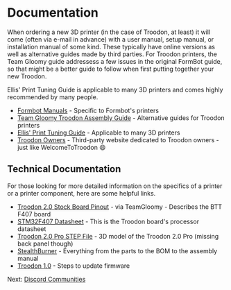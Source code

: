 # Documentation
When ordering a new 3D printer (in the case of Troodon, at least) it will come (often via e-mail in advance) with a user manual, setup manual, or installation manual of some kind. These typically have online versions as well as alternative guides made by third parties. For Troodon printers, the Team Gloomy guide addressess a few issues in the original FormBot guide, so that might be a better guide to follow when first putting together your new Troodon. 

Ellis' Print Tuning Guide is applicable to many 3D printers and comes highly recommended by many people.

- [Formbot Manuals](https://www.formbot3d.com/pages/user-manual-53) - Specific to Formbot's printers
- [Team Gloomy Troodon Assembly Guide](https://teamgloomy.github.io/troodon_v2_assembly.html) - Alternative guides for Troodon printers
- [Ellis' Print Tuning Guide](https://ellis3dp.com/Print-Tuning-Guide/) - Applicable to many 3D printers
- [Troodon Owners](https://www.troodonowners.com/) - Third-party website dedicated to Troodon owners - just like WelcomeToTroodon 😄
  
## Technical Documentation
For those looking for more detailed information on the specifics of a printer or a printer component, here are some helpful links.

- [Troodon 2.0 Stock Board Pinout](https://teamgloomy.github.io/troodon_v2_pins.html) - via TeamGloomy - Describes the BTT F407 board
- [STM32F407 Datasheet](https://semiconductors.es/datasheet/STM32F407.html) - This is the Troodon board's processor datasheet
- [Troodon 2.0 Pro STEP File](https://www.500foods.com/Troodon/Troodon20Pro350mm.zip) - 3D model of the Troodon 2.0 Pro (missing back panel though)
- [StealthBurner](https://vorondesign.com/voron_stealthburner) - Everything from the parts to the BOM to the assembly manual
- [Troodon 1.0](https://web.archive.org/web/20220606141317/https://duet3d.dozuki.com/Wiki/Installing_and_Updating_Firmware#Section_Fallback_procedure_Num_1) - Steps to update firmware

Next: [Discord Communities](https://github.com/500Foods/WelcomeToTroodon/blob/main/docs/level_0/discord.md)
